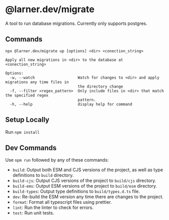 # @larner.dev/migrate

A tool to run database migrations. Currently only supports postgres.

## Commands

```
npx @larner.dev/migrate up [options] <dir> <conection_string>

Apply all new migrations in <dir> to the database at <conection_string>

Options:
  -w, --watch                   Watch for changes to <dir> and apply migrations any time files in
                                the directory change
  -f, --filter <regex_pattern>  Only include files in <dir> that match the specified regex
                                pattern.
  -h, --help                    display help for command
```

## Setup Locally

Run `npm install`

## Dev Commands

Use `npm run` followed by any of these commands:

- `build`: Output both ESM and CJS versions of the project, as well as type definitions to `build` directory.
- `build-cjs`: Output CJS versions of the project to `build/cjs` directory.
- `build-ems`: Output ESM versions of the project to `build/esm` directory.
- `build-types`: Output type definitions to `build/types.d.ts` file.
- `dev`: Re-build the ESM version any time there are changes to the project.
- `format`: Format all typescript files using prettier.
- `lint`: Run the linter to check for errors.
- `test`: Run unit tests.
